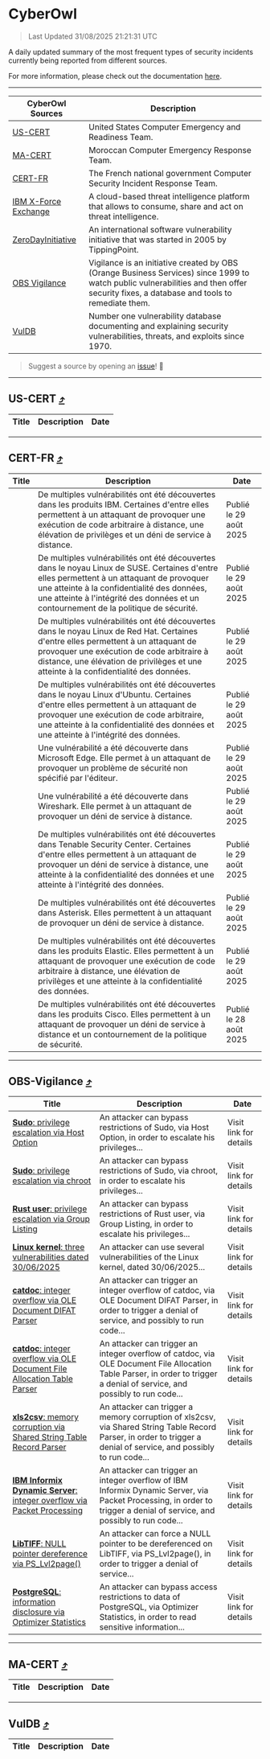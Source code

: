 
 <div id='top'></div>

# CyberOwl

 > Last Updated 31/08/2025 21:21:31 UTC
 
 A daily updated summary of the most frequent types of security incidents currently being reported from different sources.
 
 For more information, please check out the documentation [here](./docs/README.md).
 
 ---
 |CyberOwl Sources|Description|
 |---|---|
 |[US-CERT](#us-cert-arrow_heading_up)|United States Computer Emergency and Readiness Team.|
 |[MA-CERT](#ma-cert-arrow_heading_up)|Moroccan Computer Emergency Response Team.|
 |[CERT-FR](#cert-fr-arrow_heading_up)|The French national government Computer Security Incident Response Team.|
 |[IBM X-Force Exchange](#ibmcloud-arrow_heading_up)|A cloud-based threat intelligence platform that allows to consume, share and act on threat intelligence.|
 |[ZeroDayInitiative](#zerodayinitiative-arrow_heading_up)|An international software vulnerability initiative that was started in 2005 by TippingPoint.|
 |[OBS Vigilance](#obs-vigilance-arrow_heading_up)|Vigilance is an initiative created by OBS (Orange Business Services) since 1999 to watch public vulnerabilities and then offer security fixes, a database and tools to remediate them.|
 |[VulDB](#vuldb-arrow_heading_up)|Number one vulnerability database documenting and explaining security vulnerabilities, threats, and exploits since 1970.|
 
 > Suggest a source by opening an [issue](https://github.com/karimhabush/cyberowl/issues)! :raised_hands:
 ---

## US-CERT [:arrow_heading_up:](#cyberowl)

 |Title|Description|Date|
 |---|---|---|
 
 ---

## CERT-FR [:arrow_heading_up:](#cyberowl)

 |Title|Description|Date|
 |---|---|---|
 |[](https://www.cert.ssi.gouv.fr/avis/CERTFR-2025-AVI-0746/)|De multiples vulnérabilités ont été découvertes dans les produits IBM. Certaines d'entre elles permettent à un attaquant de provoquer une exécution de code arbitraire à distance, une élévation de privilèges et un déni de service à distance.|Publié le 29 août 2025|
 |[](https://www.cert.ssi.gouv.fr/avis/CERTFR-2025-AVI-0745/)|De multiples vulnérabilités ont été découvertes dans le noyau Linux de SUSE. Certaines d'entre elles permettent à un attaquant de provoquer une atteinte à la confidentialité des données, une atteinte à l'intégrité des données et un contournement de la politique de sécurité.|Publié le 29 août 2025|
 |[](https://www.cert.ssi.gouv.fr/avis/CERTFR-2025-AVI-0744/)|De multiples vulnérabilités ont été découvertes dans le noyau Linux de Red Hat. Certaines d'entre elles permettent à un attaquant de provoquer une exécution de code arbitraire à distance, une élévation de privilèges et une atteinte à la confidentialité des données.|Publié le 29 août 2025|
 |[](https://www.cert.ssi.gouv.fr/avis/CERTFR-2025-AVI-0743/)|De multiples vulnérabilités ont été découvertes dans le noyau Linux d'Ubuntu. Certaines d'entre elles permettent à un attaquant de provoquer une exécution de code arbitraire, une atteinte à la confidentialité des données et une atteinte à l'intégrité des données.|Publié le 29 août 2025|
 |[](https://www.cert.ssi.gouv.fr/avis/CERTFR-2025-AVI-0742/)|Une vulnérabilité a été découverte dans Microsoft Edge. Elle permet à un attaquant de provoquer un problème de sécurité non spécifié par l'éditeur.|Publié le 29 août 2025|
 |[](https://www.cert.ssi.gouv.fr/avis/CERTFR-2025-AVI-0741/)|Une vulnérabilité a été découverte dans Wireshark. Elle permet à un attaquant de provoquer un déni de service à distance.|Publié le 29 août 2025|
 |[](https://www.cert.ssi.gouv.fr/avis/CERTFR-2025-AVI-0740/)|De multiples vulnérabilités ont été découvertes dans Tenable Security Center. Certaines d'entre elles permettent à un attaquant de provoquer un déni de service à distance, une atteinte à la confidentialité des données et une atteinte à l'intégrité des données.|Publié le 29 août 2025|
 |[](https://www.cert.ssi.gouv.fr/avis/CERTFR-2025-AVI-0739/)|De multiples vulnérabilités ont été découvertes dans Asterisk. Elles permettent à un attaquant de provoquer un déni de service à distance.|Publié le 29 août 2025|
 |[](https://www.cert.ssi.gouv.fr/avis/CERTFR-2025-AVI-0738/)|De multiples vulnérabilités ont été découvertes dans les produits Elastic. Elles permettent à un attaquant de provoquer une exécution de code arbitraire à distance, une élévation de privilèges et une atteinte à la confidentialité des données.|Publié le 29 août 2025|
 |[](https://www.cert.ssi.gouv.fr/avis/CERTFR-2025-AVI-0737/)|De multiples vulnérabilités ont été découvertes dans les produits Cisco. Elles permettent à un attaquant de provoquer un déni de service à distance et un contournement de la politique de sécurité.|Publié le 28 août 2025|
 
 ---

## OBS-Vigilance [:arrow_heading_up:](#cyberowl)

 |Title|Description|Date|
 |---|---|---|
 |[<a href="https://vigilance.fr/vulnerability/Sudo-privilege-escalation-via-Host-Option-47569" class="noirorange"><b>Sudo</b>: privilege escalation via Host Option</a>](https://vigilance.fr/vulnerability/Sudo-privilege-escalation-via-Host-Option-47569)|An attacker can bypass restrictions of Sudo, via Host Option, in order to escalate his privileges...|Visit link for details|
 |[<a href="https://vigilance.fr/vulnerability/Sudo-privilege-escalation-via-chroot-47568" class="noirorange"><b>Sudo</b>: privilege escalation via chroot</a>](https://vigilance.fr/vulnerability/Sudo-privilege-escalation-via-chroot-47568)|An attacker can bypass restrictions of Sudo, via chroot, in order to escalate his privileges...|Visit link for details|
 |[<a href="https://vigilance.fr/vulnerability/Rust-user-privilege-escalation-via-Group-Listing-47566" class="noirorange"><b>Rust user</b>: privilege escalation via Group Listing</a>](https://vigilance.fr/vulnerability/Rust-user-privilege-escalation-via-Group-Listing-47566)|An attacker can bypass restrictions of Rust user, via Group Listing, in order to escalate his privileges...|Visit link for details|
 |[<a href="https://vigilance.fr/vulnerability/Linux-kernel-three-vulnerabilities-dated-30-06-2025-47564" class="noirorange"><b>Linux kernel</b>: three vulnerabilities dated 30/06/2025</a>](https://vigilance.fr/vulnerability/Linux-kernel-three-vulnerabilities-dated-30-06-2025-47564)|An attacker can use several vulnerabilities of the Linux kernel, dated 30/06/2025...|Visit link for details|
 |[<a href="https://vigilance.fr/vulnerability/catdoc-integer-overflow-via-OLE-Document-DIFAT-Parser-47563" class="noirorange"><b>catdoc</b>: integer overflow via OLE Document DIFAT Parser</a>](https://vigilance.fr/vulnerability/catdoc-integer-overflow-via-OLE-Document-DIFAT-Parser-47563)|An attacker can trigger an integer overflow of catdoc, via OLE Document DIFAT Parser, in order to trigger a denial of service, and possibly to run code...|Visit link for details|
 |[<a href="https://vigilance.fr/vulnerability/catdoc-integer-overflow-via-OLE-Document-File-Allocation-Table-Parser-47562" class="noirorange"><b>catdoc</b>: integer overflow via OLE Document File Allocation Table Parser</a>](https://vigilance.fr/vulnerability/catdoc-integer-overflow-via-OLE-Document-File-Allocation-Table-Parser-47562)|An attacker can trigger an integer overflow of catdoc, via OLE Document File Allocation Table Parser, in order to trigger a denial of service, and possibly to run code...|Visit link for details|
 |[<a href="https://vigilance.fr/vulnerability/xls2csv-memory-corruption-via-Shared-String-Table-Record-Parser-47561" class="noirorange"><b>xls2csv</b>: memory corruption via Shared String Table Record Parser</a>](https://vigilance.fr/vulnerability/xls2csv-memory-corruption-via-Shared-String-Table-Record-Parser-47561)|An attacker can trigger a memory corruption of xls2csv, via Shared String Table Record Parser, in order to trigger a denial of service, and possibly to run code...|Visit link for details|
 |[<a href="https://vigilance.fr/vulnerability/IBM-Informix-Dynamic-Server-integer-overflow-via-Packet-Processing-47560" class="noirorange"><b>IBM Informix Dynamic Server</b>: integer overflow via Packet Processing</a>](https://vigilance.fr/vulnerability/IBM-Informix-Dynamic-Server-integer-overflow-via-Packet-Processing-47560)|An attacker can trigger an integer overflow of IBM Informix Dynamic Server, via Packet Processing, in order to trigger a denial of service, and possibly to run code...|Visit link for details|
 |[<a href="https://vigilance.fr/vulnerability/LibTIFF-NULL-pointer-dereference-via-PS-Lvl2page-48004" class="noirorange"><b>LibTIFF</b>: NULL pointer dereference via PS_Lvl2page()</a>](https://vigilance.fr/vulnerability/LibTIFF-NULL-pointer-dereference-via-PS-Lvl2page-48004)|An attacker can force a NULL pointer to be dereferenced on LibTIFF, via PS_Lvl2page(), in order to trigger a denial of service...|Visit link for details|
 |[<a href="https://vigilance.fr/vulnerability/PostgreSQL-information-disclosure-via-Optimizer-Statistics-47996" class="noirorange"><b>PostgreSQL</b>: information disclosure via Optimizer Statistics</a>](https://vigilance.fr/vulnerability/PostgreSQL-information-disclosure-via-Optimizer-Statistics-47996)|An attacker can bypass access restrictions to data of PostgreSQL, via Optimizer Statistics, in order to read sensitive information...|Visit link for details|
 
 ---

## MA-CERT [:arrow_heading_up:](#cyberowl)

 |Title|Description|Date|
 |---|---|---|
 
 ---

## VulDB [:arrow_heading_up:](#cyberowl)

 |Title|Description|Date|
 |---|---|---|
 